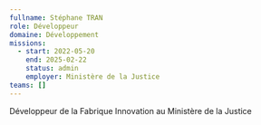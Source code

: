 ```yaml
---
fullname: Stéphane TRAN
role: Développeur
domaine: Développement
missions:
  - start: 2022-05-20
    end: 2025-02-22
    status: admin
    employer: Ministère de la Justice
teams: []
---
```

Développeur de la Fabrique Innovation au Ministère de la Justice